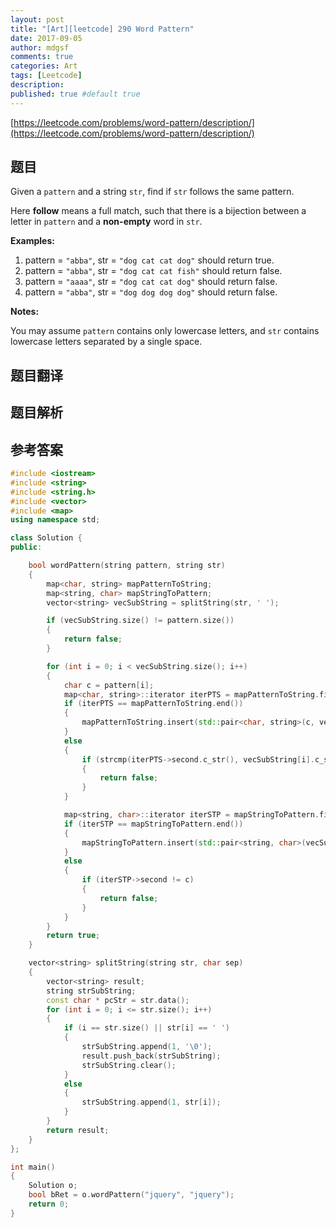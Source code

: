 ```yaml
---
layout: post
title: "[Art][leetcode] 290 Word Pattern"
date: 2017-09-05
author: mdgsf
comments: true
categories: Art
tags: [Leetcode]
description:
published: true #default true
---
```


[https://leetcode.com/problems/word-pattern/description/](https://leetcode.com/problems/word-pattern/description/)

## 题目

Given a `pattern` and a string `str`, find if `str` follows the same pattern.

Here **follow** means a full match, such that there is a bijection between a letter in `pattern` and a **non-empty** word in `str`.

**Examples:**

1. pattern = `"abba"`, str = `"dog cat cat dog"` should return true.
2. pattern = `"abba"`, str = `"dog cat cat fish"` should return false.
3. pattern = `"aaaa"`, str = `"dog cat cat dog"` should return false.
4. pattern = `"abba"`, str = `"dog dog dog dog"` should return false.

**Notes:**

You may assume `pattern` contains only lowercase letters, and `str` contains lowercase letters separated by a single space.

## 题目翻译

## 题目解析

## 参考答案

```c++
#include <iostream>
#include <string>
#include <string.h>
#include <vector>
#include <map>
using namespace std;

class Solution {
public:

    bool wordPattern(string pattern, string str)
    {
        map<char, string> mapPatternToString;
        map<string, char> mapStringToPattern;
        vector<string> vecSubString = splitString(str, ' ');

        if (vecSubString.size() != pattern.size())
        {
            return false;
        }

        for (int i = 0; i < vecSubString.size(); i++)
        {
            char c = pattern[i];
            map<char, string>::iterator iterPTS = mapPatternToString.find(c);
            if (iterPTS == mapPatternToString.end())
            {
                mapPatternToString.insert(std::pair<char, string>(c, vecSubString[i]));
            }
            else
            {
                if (strcmp(iterPTS->second.c_str(), vecSubString[i].c_str()) != 0)
                {
                    return false;
                }
            }

            map<string, char>::iterator iterSTP = mapStringToPattern.find(vecSubString[i]);
            if (iterSTP == mapStringToPattern.end())
            {
                mapStringToPattern.insert(std::pair<string, char>(vecSubString[i], c));
            }
            else
            {
                if (iterSTP->second != c)
                {
                    return false;
                }
            }
        }
        return true;
    }

    vector<string> splitString(string str, char sep)
    {
        vector<string> result;
        string strSubString;
        const char * pcStr = str.data();
        for (int i = 0; i <= str.size(); i++)
        {
            if (i == str.size() || str[i] == ' ')
            {
                strSubString.append(1, '\0');
                result.push_back(strSubString);
                strSubString.clear();
            }
            else
            {
                strSubString.append(1, str[i]);
            }
        }
        return result;
    }
};

int main()
{
    Solution o;
    bool bRet = o.wordPattern("jquery", "jquery");
    return 0;
}
```
